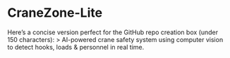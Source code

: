 # CraneZone-Lite
Here’s a concise version perfect for the GitHub repo creation box (under 150 characters):  > AI-powered crane safety system using computer vision to detect hooks, loads & personnel in real time.
